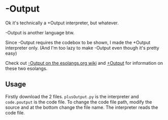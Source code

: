 # -Output
Ok it's technically a +Output interpreter, but whatever.

-Output is another language btw.

Since -Output requires the codebox to be shown, I made the +Output interpreter only. (And I'm too lazy to make -Output even though it's pretty easy)

Check out [-Output on the esolangs.org wiki](https://esolangs.org/wiki/-Output) and [+Output](https://esolangs.org/wiki/%2BOutput) for information on these two esolangs.

## Usage
Firstly download the 2 files. `plusOutput.py` is the interpreter and `code.poutput` is the code file. To change the code file path, modify the source and at the bottom change the file name. The interpreter reads the code file.
